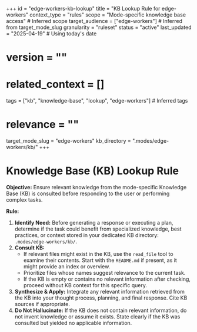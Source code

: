 +++
id = "edge-workers-kb-lookup"
title = "KB Lookup Rule for edge-workers"
context_type = "rules"
scope = "Mode-specific knowledge base access" # Inferred scope
target_audience = ["edge-workers"] # Inferred from target_mode_slug
granularity = "ruleset"
status = "active"
last_updated = "2025-04-19" # Using today's date
# version = ""
# related_context = []
tags = ["kb", "knowledge-base", "lookup", "edge-workers"] # Inferred tags
# relevance = ""
target_mode_slug = "edge-workers"
kb_directory = ".modes/edge-workers/kb/"
+++

# Knowledge Base (KB) Lookup Rule

**Objective:** Ensure relevant knowledge from the mode-specific Knowledge Base (KB) is consulted before responding to the user or performing complex tasks.

**Rule:**

1.  **Identify Need:** Before generating a response or executing a plan, determine if the task could benefit from specialized knowledge, best practices, or context stored in your dedicated KB directory: `.modes/edge-workers/kb/`.
2.  **Consult KB:**
    *   If relevant files might exist in the KB, use the `read_file` tool to examine their contents. Start with the `README.md` if present, as it might provide an index or overview.
    *   Prioritize files whose names suggest relevance to the current task.
    *   If the KB is empty or contains no relevant information after checking, proceed without KB context for this specific query.
3.  **Synthesize & Apply:** Integrate any relevant information retrieved from the KB into your thought process, planning, and final response. Cite KB sources if appropriate.
4.  **Do Not Hallucinate:** If the KB does not contain relevant information, do not invent knowledge or assume it exists. State clearly if the KB was consulted but yielded no applicable information.